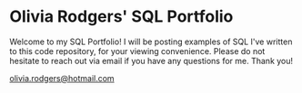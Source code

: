# Olivia Rodgers' SQL Portfolio

Welcome to my SQL Portfolio! I will be posting examples of SQL I've written to this code repository, for your viewing convenience. Please do not hesitate to reach out via email if you have any questions for me. Thank you!

olivia.rodgers@hotmail.com
